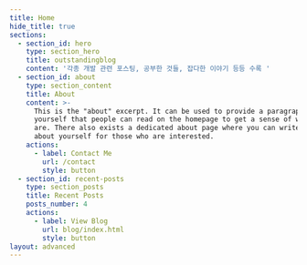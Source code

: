 ```yaml
---
title: Home
hide_title: true
sections:
  - section_id: hero
    type: section_hero
    title: outstandingblog
    content: '각종 개발 관련 포스팅, 공부한 것들, 잡다한 이야기 등등 수록 '
  - section_id: about
    type: section_content
    title: About
    content: >-
      This is the "about" excerpt. It can be used to provide a paragraph about
      yourself that people can read on the homepage to get a sense of who you
      are. There also exists a dedicated about page where you can write more
      about yourself for those who are interested.
    actions:
      - label: Contact Me
        url: /contact
        style: button
  - section_id: recent-posts
    type: section_posts
    title: Recent Posts
    posts_number: 4
    actions:
      - label: View Blog
        url: blog/index.html
        style: button
layout: advanced
---
```

